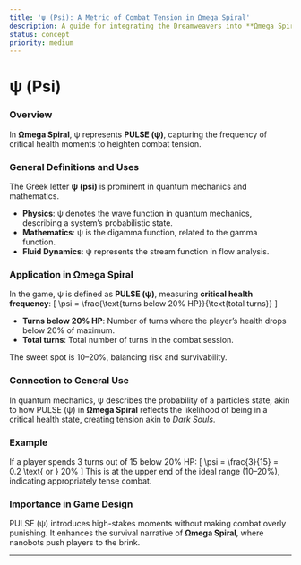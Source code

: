 ```yaml
---
title: 'ψ (Psi): A Metric of Combat Tension in Ωmega Spiral'
description: A guide for integrating the Dreamweavers into **Ωmega Spiral**
status: concept
priority: medium
---
```

# ψ (Psi)

### Overview
In **Ωmega Spiral**, ψ represents **PULSE (ψ)**, capturing the frequency of critical health moments to heighten combat tension.

### General Definitions and Uses

The Greek letter **ψ (psi)** is prominent in quantum mechanics and mathematics.

- **Physics**: ψ denotes the wave function in quantum mechanics, describing a system’s probabilistic state.
- **Mathematics**: ψ is the digamma function, related to the gamma function.
- **Fluid Dynamics**: ψ represents the stream function in flow analysis.

### Application in Ωmega Spiral
In the game, ψ is defined as **PULSE (ψ)**, measuring **critical health frequency**:
\[ \psi = \frac{\text{turns below 20\% HP}}{\text{total turns}} \]
- **Turns below 20% HP**: Number of turns where the player’s health drops below 20% of maximum.
- **Total turns**: Total number of turns in the combat session.

The sweet spot is 10–20%, balancing risk and survivability.

### Connection to General Use
In quantum mechanics, ψ describes the probability of a particle’s state, akin to how PULSE (ψ) in **Ωmega Spiral** reflects the likelihood of being in a critical health state, creating tension akin to *Dark Souls*.

### Example
If a player spends 3 turns out of 15 below 20% HP:
\[ \psi = \frac{3}{15} = 0.2 \text{ or } 20\% \]
This is at the upper end of the ideal range (10–20%), indicating appropriately tense combat.

### Importance in Game Design
PULSE (ψ) introduces high-stakes moments without making combat overly punishing. It enhances the survival narrative of **Ωmega Spiral**, where nanobots push players to the brink.

---
